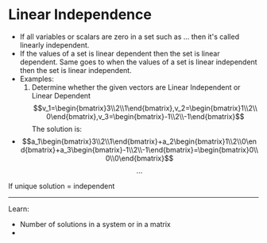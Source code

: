 

# Linear Independence
- If all variables or scalars are zero in a set such as ... then it's called linearly independent.
- If the values of a set is linear dependent then the set is linear dependent. Same goes to when the values of a set is linear independent then the set is linear independent.
- Examples:
	1. Determine whether the given vectors are Linear Independent or Linear Dependent
		$$v_1=\begin{bmatrix}3\\2\\1\end{bmatrix},v_2=\begin{bmatrix}1\\2\\0\end{bmatrix},v_3=\begin{bmatrix}-1\\2\\-1\end{bmatrix}$$ The solution is:
- $$a_1\begin{bmatrix}3\\2\\1\end{bmatrix}+a_2\begin{bmatrix}1\\2\\0\end{bmatrix}+a_3\begin{bmatrix}-1\\2\\-1\end{bmatrix}=\begin{bmatrix}0\\0\\0\end{bmatrix}$$ $$...$$

If unique solution = independent


---
Learn:
- Number of solutions in a system or in a matrix
- 